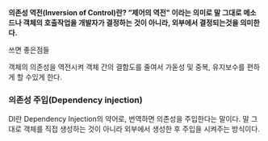 **의존성 역전(Inversion of Control)란?
”제어의 역전" 이라는 의미로 말 그대로 메소드나 객체의 호출작업을 개발자가 결정하는 것이 아니라, 외부에서 결정되는것을 의미한다.**

쓰면 좋은점들

객체의 의존성을 역전시켜 객체 간의 결합도를 줄여서 가돋성 및 중복, 유지보수를 편하게 할 수있게 한다.

### 의존성 주입(Dependency injection)

DI란 Dependency Injection의 약어로, 번역하면 의존성을 주입한다는 말이다. 말 그대로 객체를 직접 생성하는 것이 아니라 외부에서 생성한 후 주입을 시켜주는 방식이다.
